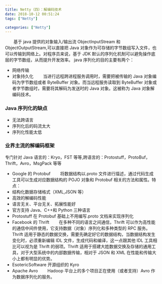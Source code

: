```yaml
---
title: Netty（四）：解编码技术
date: 2018-10-12 00:51:24
tags: ["Netty"]

categories: ["Netty"]
---
```


&emsp;&emsp;基于 java 提供的对象输入/输出流 ObjectInputStream 和 ObjectOutputStream,可以直接把 Java 对象作为可存储的字节数组写入文件，也可以传输到网络上。对程序员来说，基于 JDK 默认的序列化机制可以避免操作底层的字节数组，从而提升开发效率。
java 序列化的目的主要有两个：

- 网络传输
- 对象持久化
  &emsp;&emsp;当进行远程跨进程服务调用时，需要把被传输的 Java 对象编码为字节数组或者 ByteBuffer 对象。而当远程服务读取到 ByteBuffer 对象或者字节数组时，需要将其解码为发送时的 Java 对象。这被称为 Java 对象解编码技术。
  <!--more-->

### Java 序列化的缺点

- 无法跨语言
- 序列化后的码流太大
- 序列化性能太低

### 业界主流的解编码框架

专门针对 Java 语言的：Kryo，FST 等等,跨语言的：Protostuff，ProtoBuf，Thrift，Avro，MsgPack 等等

- Google 的 Protobuf
  &emsp;&emsp;将数据结构以.proto 文件进行描述，通过代码生成工具可以生成对应数据结构的 POJO 对象和 Protobuf 相关的方法和属性。特点：
- 结构化数据存储格式（XML,JSON 等）
- 高效的解编码性能
- 语言无关、平台无关、拓展性能好
- 官方支持 Java、C++和 Python 三种语言
- Protostuff 在 Protobuf 基础上不用编写.proto 文档来实现序列化
- Facebook 的 Thrift
  &emsp;&emsp;在多种不同的语言之间通信，Thrift 可以作为高性能的通信中间件使用，它支持数据（对象）序列化和多种类型的 RPC 服务。Thrift 适用于静态的数据交换，需要先确定好它的数据结构，当数据结构发生变化时，必须重新编辑 IDL 文件，生成代码和编译，这一点跟其他 IDL 工具相比可以视为是 Thrift 的弱项。Thrift 适用于搭建大姓数据交换及存储的通用工具，对于大型系统中的内部数据传输，相对于 JSON 和 XML 在性能和传输大小上都有明显的优势。
- EsotericSoftware 开源组织的 Kyro
- Apache Avro
  &emsp;&emsp;Hadoop 平台上的多个项目正在使用（或者支持）Avro 作为数据序列化的服务。
